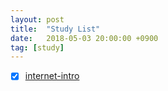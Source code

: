 ```yaml
---
layout: post
title:  "Study List"
date:   2018-05-03 20:00:00 +0900
tag: [study]
---
```



- [x] [internet-intro](https://www.khanacademy.org/computing/computer-science/internet-intro) 